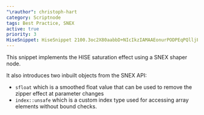 ---"\rauthor": christoph-hart
category: Scriptnode
tags: Best Practice, SNEX
active: true
priority: 3
HiseSnippet: HiseSnippet 2100.3oc2X80aabbD+NIcIkzIAMAAEonurPODPEqPQlljFG8Oq+PZSTSJBczpFnnPX0cKE2x6185sKoDagduOz2JP+xjW5q8s9IneF72f1Y18Hu6jocbUSMRhDro1Ymc1eyr+lYmkrq0LQHK7bkfmjvzNNtq1OUFvTJYpiakAyRXNtuim+LgdzQinbgSmicbeOutTklkRrhNbVBUoXgNttq9HTfak0bL+778OjFQEArbQNNmI4Armvi45bo8e3ulGE0lFxFviKn8m+vNARwQxH4D.Oq50vIgFLldIqGEUaEOG22pUHWKS80TMS43t1gxvY9ijWIr5eFWwuHhgCZ53CFxJtsLJDQLJ04nQ7nvE9sBhBdEhBqZiBenWWdHeg77nwO0LAIeEEiGtqTFdqVBdMKBuFEf2RfjaAHslERuumePJOQmOChm640Q.GNCoPXuHTr553928NRBJHz0ioiYsSgAKVPsurQiMIv+sw1CmHBzbofHE8jZ1IhZaT8OUsR0apRt8TCGtz4vsIUFEwRW5z3Ic5qZg0DShufktIYJMZBaghf6WNl58xioEOxCrdcAEkhNBt9jDl3kQDbxBUve8zNGS0T7fHSFnWBKUyQH3dLaJvpsGKU7NloFqkI.u9ENy.1hLbRDUWlBg4MYS.wfRma3giPw0yJlW8cFu50EhuuWetNXzxw3JKAiPj5+GXLKa7c8ZMbHKPmCv07Z+r2bodUyR8f8D272IaHo8yZtzjt+rWNAOIkkPSYCj8inyponwIQrSALtI4hHYvXe9ej8hYEIVHbHpQsfQTgfEotKIOu0qcTo4q9P4T4DMWbYWpNkeMjE1aRrOTlNfcTF5.Ytqf4P1wMvwHuvGtywL3eC+jMYSbra1jMmOYgzudL8Uxzwliir+1w8sswdkIHe9vqa5bPTj7pijwI7LVJbFXj0WFMKYjTvCPQVMlizChkSfMICtOlpFP4QHs1ehBJNDdhvGT1bMl6pmwRUFC+1dMpC+Bz7dxPXJu1z.HvNqOUOByWv5M.4jkVOXAIsDVKxSPSL+ZNaTBfXL55lK4VsPwFKeDGAYaqXsZG0Y3rAzHmyvyaD7NnMswKK9PUeWOkfc84pQTv.NkP7G.HNkUu37emgvJdGEAVpS3b3cOOEUOIEqwXLDjBbcV8UuATf.hLL+HdHKsObiON5fIgbYatcJ3S3JK7uNlqRf7nCm.0CrYqkjf..Zw454TpVPVQHb0uYyPj6zmlBMSnyV7hQPlRWtHCt4E05Ru9Vxd999ZVBl0VTO+wrqrg2hZlUqv55HKZgs9F8e8iV6u8u1uDbbNTJGGSMz9+mu.58rSdOOefTZ5nyPI+YlwjeCcJi7HFPWwyjluhl59mutM0k7Z2T2IAZX6GjREpDopbbjEyGHEnOlK7oJnuE1e3TLFVT9QRZ5Rm5462Fbxktl7Ci4kAJbC1puplKadGatbsu20b4O.5SozkvUliQeNV4nkXJKBxELX7C.x+P5jH8bok4xckB476AxOnOkAWhc4krxIqKygNPqg5Q4R9vGdJKhQKPZu9u7vm.jMZZWSY26Trn4+0MjrzyqOxyBWBl.R9ga+kq9i59KeizI0ah8HlFjJOOv1.JxS+IFIfeKLOWuhWWbLooyzaesZLTk67ffxl5EV3mcWW3u7ttvO+ttvu3ttvu7ttve0ccge029BwKgNXhVFaSMg1f52x1AkaKA1tlIivgk0bk8UOH0dgDnqxrd2bWYHGSKLeXQxOuXWoasnyv5il+ncmU9GddZFTrGx0H6vEZBPfMMcn1inzoSBzjEqCerieuVO67dmbbqZKDuw1vafpnfzUd.ALrRSLF5ocO+nGePudsdhOYWxmYzZqsHnEHinJBk.uBHfSiHCijTMQdwuGpLPzif+FxGBAuhPyBNADUrTpGAoZFinGwlQfG6QvskMbRzlDkjbEiHXrPB7LFhbHpTLYnLkfeoZLPTBy1QhBfaBUrixrwaVBp6QFaPpESWxz9lGRVyNlKRl.KvNHX7FUq.wjJoLHTHH0ZVuwPx8Q4jOwpJYqBRAgPchQ0oWnpYlcCLzcCtaUqjeJngJk34GYvdjoRd372nVavGSBAxQ1llGogmjNuZCDnMaQLWTC0sN3.8xmt1FkcVb+g8tBDjpgVhCquw1vG6Tznff6eeXWMaqQW7X4iIpu1fmeK+2gSZmsBBg7nlZSxXX95zvoXqs0LdbEzmM+qpw8+1c81Xu62x+ywa0pKAUFHsLvb+6eK3.HvrWoLESWKy5FNFWYEpPpTNCj.jSxUPO3jKXD3sgPZJ4pQLApUJytXjGBKShpPAqvEvuZfryUFJHbvYMJ+RAjA.oZLZbI+HX7WSFa7hfw0yv1b5RVrw78cTqu8SeHYRQRT4N.90YbIizrQiFHR9hFljAJQHSiw8LOiB0tCA1BBWip1TQFBuufnw9afDqYxIfiJHAPKYoQyHifOPUAmfZ9BRVvGCkSfxVD+tmbxfG2o2iNePmtsfSADD0aTftsDmbtCknpW7auorsJGC.H25ZH6FhgXcyZVPTTDvY1zjkvwmqZCN2TNgCmseFgCL3hWJVKyYlNmwMrVext.iaQtfc6PWgTJ0yVsXioaRZT+AO3AC2XaL0nxsVhXLVWDqN7IvxmWo3SIJaRR4js7HEFpP1fXrQuaP+4lsq537B0++Euj5+WGGs3F.2uwam8AAjo1u.lcWGPw5DlHPFBbicW+oCZ+oe056uW0p6j+F58pRH4CIyeQ+tq2.W77GymYq4uiOa17mvamGLUge5b7tqm+1w0IEr6V6UcmsJhAGm+SlEqhD
---


This snippet implements the HISE saturation effect using a SNEX shaper node. 

It also introduces two inbuilt objects from the SNEX API:

- `sfloat` which is a smoothed float value that can be used to remove the zipper effect at parameter changes
- `index::unsafe` which is a custom index type used for accessing array elements without bound checks.